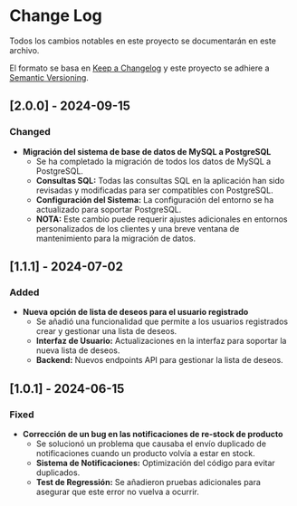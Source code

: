 # Change Log
Todos los cambios notables en este proyecto se documentarán en este archivo.

El formato se basa en [Keep a Changelog](http://keepachangelog.com/)
y este proyecto se adhiere a [Semantic Versioning](http://semver.org/).


## [2.0.0] - 2024-09-15
### Changed
- **Migración del sistema de base de datos de MySQL a PostgreSQL**
  - Se ha completado la migración de todos los datos de MySQL a PostgreSQL.
  - **Consultas SQL:** Todas las consultas SQL en la aplicación han sido revisadas y modificadas para ser compatibles con PostgreSQL.
  - **Configuración del Sistema:** La configuración del entorno se ha actualizado para soportar PostgreSQL.
  - **NOTA:** Este cambio puede requerir ajustes adicionales en entornos personalizados de los clientes y una breve ventana de mantenimiento para la migración de datos.

## [1.1.1] - 2024-07-02
### Added
- **Nueva opción de lista de deseos para el usuario registrado**
  - Se añadió una funcionalidad que permite a los usuarios registrados crear y gestionar una lista de deseos.
  - **Interfaz de Usuario:** Actualizaciones en la interfaz para soportar la nueva lista de deseos.
  - **Backend:** Nuevos endpoints API para gestionar la lista de deseos.

## [1.0.1] - 2024-06-15
### Fixed
- **Corrección de un bug en las notificaciones de re-stock de producto**
  - Se solucionó un problema que causaba el envío duplicado de notificaciones cuando un producto volvía a estar en stock.
  - **Sistema de Notificaciones:** Optimización del código para evitar duplicados.
  - **Test de Regressión:** Se añadieron pruebas adicionales para asegurar que este error no vuelva a ocurrir.
